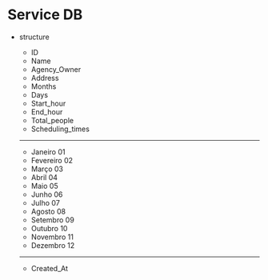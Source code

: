 # Service DB

- structure

  - ID
  - Name
  - Agency_Owner
  - Address
  - Months
  - Days
  - Start_hour
  - End_hour
  - Total_people
  - Scheduling_times

  ***

  - Janeiro 01
  - Fevereiro 02
  - Março 03
  - Abril 04
  - Maio 05
  - Junho 06
  - Julho 07
  - Agosto 08
  - Setembro 09
  - Outubro 10
  - Novembro 11
  - Dezembro 12

  ***

  - Created_At
